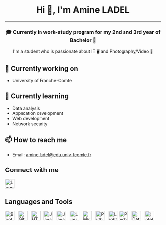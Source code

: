 <h1 align="center">Hi 👋, I'm Amine LADEL</h1>
<hr>
<h3 align="center"> 🎓 Currently in work-study program for my 2nd and 3rd year of Bachelor 🤝</h3>
<p align="center">I'm a student who is passionate about IT 🖥 and Photography/Video 📸</p>

## 🔭 Currently working on
- University of Franche-Comte

## 🌱 Currently learning
- Data analysis
- Application development
- Web development
- Network security

## 📫 How to reach me
- Email: amine.ladel@edu.univ-fcomte.fr

## Connect with me
<a href="https://www.linkedin.com/in/amine-ladel">
  <img src="https://cdn.jsdelivr.net/gh/devicons/devicon/icons/linkedin/linkedin-original.svg" alt="Logo LinkedIn" width="30" height="30">
</a>



## Languages and Tools
<p>
  <img src="https://cdn.jsdelivr.net/gh/devicons/devicon/icons/bootstrap/bootstrap-original.svg" alt="Bootstrap" width="30" height="30">&nbsp;&nbsp;
  <img src="https://cdn.jsdelivr.net/gh/devicons/devicon/icons/git/git-original.svg" alt="Git" width="30" height="30">&nbsp;&nbsp;
  <img src="https://cdn.jsdelivr.net/gh/devicons/devicon/icons/html5/html5-original.svg" alt="HTML5" width="30" height="30">&nbsp;&nbsp;
  <img src="https://cdn.jsdelivr.net/gh/devicons/devicon/icons/java/java-original.svg" alt="Java" width="30" height="30">&nbsp;&nbsp;
  <img src="https://cdn.jsdelivr.net/gh/devicons/devicon/icons/javascript/javascript-original.svg" alt="JavaScript" width="30" height="30">&nbsp;&nbsp;
  <img src="https://cdn.jsdelivr.net/gh/devicons/devicon/icons/linux/linux-original.svg" alt="Linux" width="30" height="30">&nbsp;&nbsp;
  <img src="https://cdn.jsdelivr.net/gh/devicons/devicon/icons/mysql/mysql-original.svg" alt="MySQL" width="30" height="30">&nbsp;&nbsp;
  <img src="https://cdn.jsdelivr.net/gh/devicons/devicon/icons/python/python-original.svg" alt="Python" width="30" height="30">&nbsp;&nbsp;
  <img src="https://upload.wikimedia.org/wikipedia/commons/b/b6/Adobe_Photoshop_Lightroom_CC_logo.svg" alt="Lightroom" width="30" height="30">
  <img src="https://upload.wikimedia.org/wikipedia/commons/1/1d/PyCharm_Icon.svg" alt="Pycharm" width="30" height="30">&nbsp;&nbsp;
  <img src="https://upload.wikimedia.org/wikipedia/commons/c/c9/DataGrip.svg" alt="Datagrip" width="30" height="30">&nbsp;&nbsp;
  <img src="https://upload.wikimedia.org/wikipedia/commons/9/9c/IntelliJ_IDEA_Icon.svg" alt="intellij" width="30" height="30">&nbsp;&nbsp;
</p>
